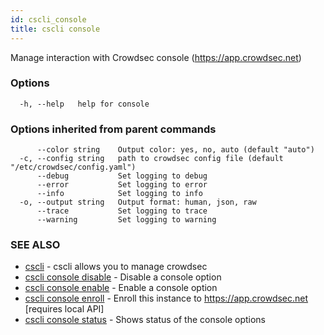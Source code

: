 ```yaml
---
id: cscli_console
title: cscli console
---
```

Manage interaction with Crowdsec console (https://app.crowdsec.net)

### Options

```
  -h, --help   help for console
```

### Options inherited from parent commands

```
      --color string    Output color: yes, no, auto (default "auto")
  -c, --config string   path to crowdsec config file (default "/etc/crowdsec/config.yaml")
      --debug           Set logging to debug
      --error           Set logging to error
      --info            Set logging to info
  -o, --output string   Output format: human, json, raw
      --trace           Set logging to trace
      --warning         Set logging to warning
```

### SEE ALSO

* [cscli](/cscli/cscli.md)	 - cscli allows you to manage crowdsec
* [cscli console disable](/cscli/cscli_console_disable.md)	 - Disable a console option
* [cscli console enable](/cscli/cscli_console_enable.md)	 - Enable a console option
* [cscli console enroll](/cscli/cscli_console_enroll.md)	 - Enroll this instance to https://app.crowdsec.net [requires local API]
* [cscli console status](/cscli/cscli_console_status.md)	 - Shows status of the console options

